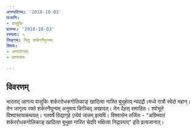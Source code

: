 ```yaml
---
अन्त्यदिनम्: '2018-10-03'
पात्राणि:
- वासुकिः
प्रारम्भः: '2018-10-03'
रस्यता: ५
लिङ्गम्: पितुः शर्करनैयून्यम्
विषयः:
- अनारोग्यम्
- प्राणापायः

---
```


## विवरणम्
भारताद् आगत्य वासुकिः शर्कररोधकगोलिकाङ् खादित्वा नास्ति बुभुक्षेत्य् न्यदद्रौ।मध्ये रात्रौ स्वेदो महान्। तेन जागृत्य रक्ते शर्करनैयून्यम् अनुमाय किञ्चिद् अखादत्। तेन देहस् समाहितः। श्वोभूते विश्वासायाकथयत्। गतवर्षे विद्यागृहे ऽप्येवं जातम् इत्यपि। विश्वासेन तर्जितः - "अग्रिमवारं शर्कररोधकगोलिकाङ् खादित्वा बुभुक्षा नास्ति चेदपि भक्षित्वा निद्रास्यय्" इति प्रत्यजानात्।

